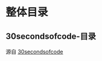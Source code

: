 # 整体目录
<ClientOnly>
  <goal/>
</ClientOnly>


## 30secondsofcode-目录
源自 [30secondsofcode](https://www.30secondsofcode.org)